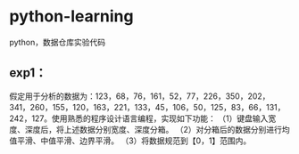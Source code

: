 # python-learning
python，数据仓库实验代码
## exp1：
假定用于分析的数据为：123，68，76，161，52，77，226，350，202，341，260，155，120，163，221，133，45，106，50，125，83，66，131，242，127。使用熟悉的程序设计语言编程，实现如下功能：
（1）键盘输入宽度、深度后，将上述数据分别宽度、深度分箱。
（2）对分箱后的数据分别进行均值平滑、中值平滑、边界平滑。
（3）将数据规范到【0，1】范围内。

